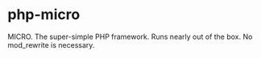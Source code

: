 php-micro
=========

MICRO. The super-simple PHP framework. Runs nearly out of the box. No mod_rewrite is necessary.
